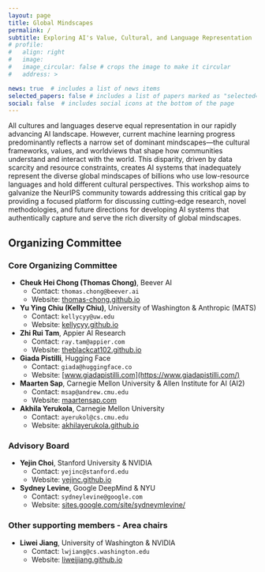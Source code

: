 ```yaml
---
layout: page
title: Global Mindscapes
permalink: /
subtitle: Exploring AI's Value, Cultural, and Language Representation
# profile:
#   align: right
#   image:
#   image_circular: false # crops the image to make it circular
#   address: >

news: true  # includes a list of news items
selected_papers: false # includes a list of papers marked as "selected={true}"
social: false  # includes social icons at the bottom of the page
---
```


All cultures and languages deserve equal representation in our rapidly advancing AI landscape. However, current machine learning progress predominantly reflects a narrow set of dominant mindscapes—the cultural frameworks, values, and worldviews that shape how communities understand and interact with the world. This disparity, driven by data scarcity and resource constraints, creates AI systems that inadequately represent the diverse global mindscapes of billions who use low-resource languages and hold different cultural perspectives. This workshop aims to galvanize the NeurIPS community towards addressing this critical gap by providing a focused platform for discussing cutting-edge research, novel methodologies, and future directions for developing AI systems that authentically capture and serve the rich diversity of global mindscapes.

## Organizing Committee

### Core Organizing Committee
*   **Cheuk Hei Chong (Thomas Chong)**, Beever AI
    *   Contact: `thomas.chong@beever.ai`
    *   Website: [thomas-chong.github.io](https://thomas-chong.github.io/)
*   **Yu Ying Chiu (Kelly Chiu)**, University of Washington & Anthropic (MATS)
    *   Contact: `kellycyy@uw.edu`
    *   Website: [kellycyy.github.io](https://kellycyy.github.io/)
*   **Zhi Rui Tam**, Appier AI Research
    *   Contact: `ray.tam@appier.com`
    *   Website: [theblackcat102.github.io](https://theblackcat102.github.io/)
*   **Giada Pistilli**, Hugging Face
    *   Contact: `giada@huggingface.co`
    *   Website: [www.giadapistilli.com](https://www.giadapistilli.com/)
*   **Maarten Sap**, Carnegie Mellon University & Allen Institute for AI (AI2)
    *   Contact: `msap@andrew.cmu.edu`
    *   Website: [maartensap.com](https://maartensap.com/)
*   **Akhila Yerukola**, Carnegie Mellon University
    *   Contact: `ayerukol@cs.cmu.edu`
    *   Website: [akhilayerukola.github.io](https://akhilayerukola.github.io/)

### Advisory Board
*   **Yejin Choi**, Stanford University & NVIDIA
    *   Contact: `yejinc@stanford.edu`
    *   Website: [yejinc.github.io](https://yejinc.github.io/)
*   **Sydney Levine**, Google DeepMind & NYU
    *   Contact: `sydneylevine@google.com`
    *   Website: [sites.google.com/site/sydneymlevine/](https://sites.google.com/site/sydneymlevine/)

### Other supporting members - Area chairs
*   **Liwei Jiang**, University of Washington & NVIDIA
    *   Contact: `lwjiang@cs.washington.edu`
    *   Website: [liweijiang.github.io](https://liweijiang.github.io/)
